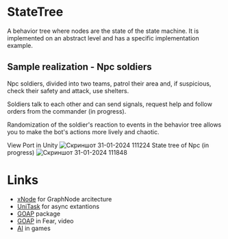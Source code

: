 # StateTree
A behavior tree where nodes are the state of the state machine. It is implemented on an abstract level and has a specific implementation example.

## Sample realization - Npc soldiers
Npc soldiers, divided into two teams, patrol their area and, if suspicious, check their safety and attack, use shelters.

Soldiers talk to each other and can send signals, request help and follow orders from the commander (in progress).

Randomization of the soldier's reaction to events in the behavior tree allows you to make the bot's actions more lively and chaotic.

View Port in Unity
![Скриншот 31-01-2024 111224](https://github.com/ValeryPopov1995/StateTree/assets/72905449/d360bcfa-c822-48f1-a66f-bf19908966f6)
State tree of Npc (in progress)
![Скриншот 31-01-2024 111848](https://github.com/ValeryPopov1995/StateTree/assets/72905449/4f209162-568a-4253-97f1-8dca150d76a0)

# Links
- [xNode](https://github.com/Siccity/xNode) for GraphNode arcitecture
- [UniTask](https://github.com/Cysharp/UniTask) for async extantions
- [GOAP](https://github.com/crashkonijn/GOAP) package
- [GOAP](https://www.youtube.com/watch?v=Udt0c_tGOGw) in Fear, video
- [AI](https://habr.com/ru/companies/netologyru/articles/598489/) in games
